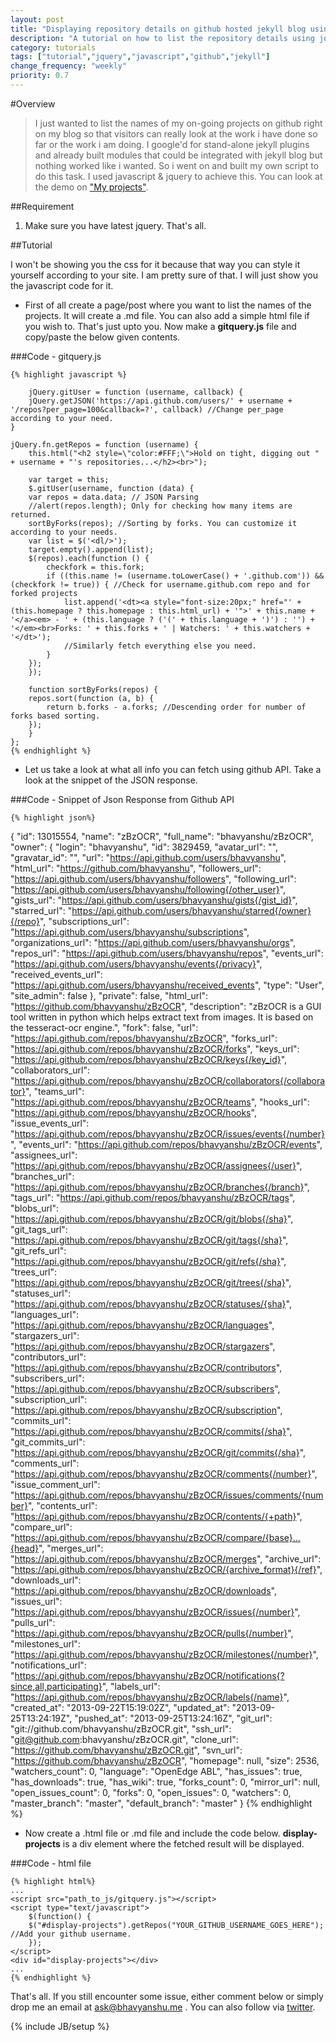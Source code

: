 ```yaml
---
layout: post
title: "Displaying repository details on github hosted jekyll blog using Jquery"
description: "A tutorial on how to list the repository details using jquery and javascript in a github hosted jekyll blog."
category: tutorials
tags: ["tutorial","jquery","javascript","github","jekyll"]
change_frequency: "weekly"
priority: 0.7
---
```


#Overview 

>I just wanted to list the names of my on-going projects on github right on my blog so that visitors can really look at the work i have done so far or the work i am doing. I google'd for stand-alone jekyll plugins and already built modules that could be integrated with jekyll blog but nothing worked like i wanted.
>So i went on and built my own script to do this task. I used javascript & jquery to achieve this. You can look at the demo on ["My projects"](http://bhavyanshu.me/projects.html).       

##Requirement

1. Make sure you have latest jquery. That's all.                                                      

##Tutorial

I won't be showing you the css for it because that way you can style it yourself according to your site. I am pretty sure of that. I will just show you the javascript code for it.                                                                                                           

* First of all create a page/post where you want to list the names of the projects. It will create a .md file. You can also add a simple html file if you wish to. That's just upto you. Now make a **gitquery.js** file and copy/paste the below given contents.                                                  

###Code - gitquery.js                                                               

                     

	{% highlight javascript %}
        
		jQuery.gitUser = function (username, callback) {
	    jQuery.getJSON('https://api.github.com/users/' + username + '/repos?per_page=100&callback=?', callback) //Change per_page according to your need.
	}

	jQuery.fn.getRepos = function (username) {
	    this.html("<h2 style=\"color:#FFF;\">Hold on tight, digging out " + username + "'s repositories...</h2><br>");

	    var target = this;
	    $.gitUser(username, function (data) {
		var repos = data.data; // JSON Parsing
		//alert(repos.length); Only for checking how many items are returned.
		sortByForks(repos); //Sorting by forks. You can customize it according to your needs.
		var list = $('<dl/>');
		target.empty().append(list);
		$(repos).each(function () {
		    checkfork = this.fork;
		    if ((this.name != (username.toLowerCase() + '.github.com')) && (checkfork != true)) { //Check for username.github.com repo and for forked projects
		        list.append('<dt><a style="font-size:20px;" href="' + (this.homepage ? this.homepage : this.html_url) + '">' + this.name + '</a><em> - ' + (this.language ? ('(' + this.language + ')') : '') + '</em><br>Forks: ' + this.forks + ' | Watchers: ' + this.watchers + '</dt>');
		        //Similarly fetch everything else you need.
		    }
		});
	    });

	    function sortByForks(repos) {
		repos.sort(function (a, b) {
		    return b.forks - a.forks; //Descending order for number of forks based sorting.
		});
	    }
	};
	{% endhighlight %}


* Let us take a look at what all info you can fetch using github API. Take a look at the snippet of the JSON response.                                  

###Code - Snippet of Json Response from Github API                
                                                                                                     
	{% highlight json%}
   {
    "id": 13015554,
    "name": "zBzOCR",
    "full_name": "bhavyanshu/zBzOCR",
    "owner": {
      "login": "bhavyanshu",
      "id": 3829459,
      "avatar_url": "",
      "gravatar_id": "",
      "url": "https://api.github.com/users/bhavyanshu",
      "html_url": "https://github.com/bhavyanshu",
      "followers_url": "https://api.github.com/users/bhavyanshu/followers",
      "following_url": "https://api.github.com/users/bhavyanshu/following{/other_user}",
      "gists_url": "https://api.github.com/users/bhavyanshu/gists{/gist_id}",
      "starred_url": "https://api.github.com/users/bhavyanshu/starred{/owner}{/repo}",
      "subscriptions_url": "https://api.github.com/users/bhavyanshu/subscriptions",
      "organizations_url": "https://api.github.com/users/bhavyanshu/orgs",
      "repos_url": "https://api.github.com/users/bhavyanshu/repos",
      "events_url": "https://api.github.com/users/bhavyanshu/events{/privacy}",
      "received_events_url": "https://api.github.com/users/bhavyanshu/received_events",
      "type": "User",
      "site_admin": false
    },
    "private": false,
    "html_url": "https://github.com/bhavyanshu/zBzOCR",
    "description": "zBzOCR is a GUI tool written in python which helps extract text from images. It is based on the tesseract-ocr engine.",
    "fork": false,
    "url": "https://api.github.com/repos/bhavyanshu/zBzOCR",
    "forks_url": "https://api.github.com/repos/bhavyanshu/zBzOCR/forks",
    "keys_url": "https://api.github.com/repos/bhavyanshu/zBzOCR/keys{/key_id}",
    "collaborators_url": "https://api.github.com/repos/bhavyanshu/zBzOCR/collaborators{/collaborator}",
    "teams_url": "https://api.github.com/repos/bhavyanshu/zBzOCR/teams",
    "hooks_url": "https://api.github.com/repos/bhavyanshu/zBzOCR/hooks",
    "issue_events_url": "https://api.github.com/repos/bhavyanshu/zBzOCR/issues/events{/number}",
    "events_url": "https://api.github.com/repos/bhavyanshu/zBzOCR/events",
    "assignees_url": "https://api.github.com/repos/bhavyanshu/zBzOCR/assignees{/user}",
    "branches_url": "https://api.github.com/repos/bhavyanshu/zBzOCR/branches{/branch}",
    "tags_url": "https://api.github.com/repos/bhavyanshu/zBzOCR/tags",
    "blobs_url": "https://api.github.com/repos/bhavyanshu/zBzOCR/git/blobs{/sha}",
    "git_tags_url": "https://api.github.com/repos/bhavyanshu/zBzOCR/git/tags{/sha}",
    "git_refs_url": "https://api.github.com/repos/bhavyanshu/zBzOCR/git/refs{/sha}",
    "trees_url": "https://api.github.com/repos/bhavyanshu/zBzOCR/git/trees{/sha}",
    "statuses_url": "https://api.github.com/repos/bhavyanshu/zBzOCR/statuses/{sha}",
    "languages_url": "https://api.github.com/repos/bhavyanshu/zBzOCR/languages",
    "stargazers_url": "https://api.github.com/repos/bhavyanshu/zBzOCR/stargazers",
    "contributors_url": "https://api.github.com/repos/bhavyanshu/zBzOCR/contributors",
    "subscribers_url": "https://api.github.com/repos/bhavyanshu/zBzOCR/subscribers",
    "subscription_url": "https://api.github.com/repos/bhavyanshu/zBzOCR/subscription",
    "commits_url": "https://api.github.com/repos/bhavyanshu/zBzOCR/commits{/sha}",
    "git_commits_url": "https://api.github.com/repos/bhavyanshu/zBzOCR/git/commits{/sha}",
    "comments_url": "https://api.github.com/repos/bhavyanshu/zBzOCR/comments{/number}",
    "issue_comment_url": "https://api.github.com/repos/bhavyanshu/zBzOCR/issues/comments/{number}",
    "contents_url": "https://api.github.com/repos/bhavyanshu/zBzOCR/contents/{+path}",
    "compare_url": "https://api.github.com/repos/bhavyanshu/zBzOCR/compare/{base}...{head}",
    "merges_url": "https://api.github.com/repos/bhavyanshu/zBzOCR/merges",
    "archive_url": "https://api.github.com/repos/bhavyanshu/zBzOCR/{archive_format}{/ref}",
    "downloads_url": "https://api.github.com/repos/bhavyanshu/zBzOCR/downloads",
    "issues_url": "https://api.github.com/repos/bhavyanshu/zBzOCR/issues{/number}",
    "pulls_url": "https://api.github.com/repos/bhavyanshu/zBzOCR/pulls{/number}",
    "milestones_url": "https://api.github.com/repos/bhavyanshu/zBzOCR/milestones{/number}",
    "notifications_url": "https://api.github.com/repos/bhavyanshu/zBzOCR/notifications{?since,all,participating}",
    "labels_url": "https://api.github.com/repos/bhavyanshu/zBzOCR/labels{/name}",
    "created_at": "2013-09-22T15:19:02Z",
    "updated_at": "2013-09-25T13:24:19Z",
    "pushed_at": "2013-09-25T13:24:16Z",
    "git_url": "git://github.com/bhavyanshu/zBzOCR.git",
    "ssh_url": "git@github.com:bhavyanshu/zBzOCR.git",
    "clone_url": "https://github.com/bhavyanshu/zBzOCR.git",
    "svn_url": "https://github.com/bhavyanshu/zBzOCR",
    "homepage": null,
    "size": 2536,
    "watchers_count": 0,
    "language": "OpenEdge ABL",
    "has_issues": true,
    "has_downloads": true,
    "has_wiki": true,
    "forks_count": 0,
    "mirror_url": null,
    "open_issues_count": 0,
    "forks": 0,
    "open_issues": 0,
    "watchers": 0,
    "master_branch": "master",
    "default_branch": "master"
   }
	{% endhighlight %}	
                                                                                   
* Now create a .html file or .md file and include the code below. **display-projects** is a div element where the fetched result will be displayed.           
                    

###Code - html file
	
	{% highlight html%}
	...
	<script src="path_to_js/gitquery.js"></script>
	<script type="text/javascript">
    	$(function() {
        $("#display-projects").getRepos("YOUR_GITHUB_USERNAME_GOES_HERE"); //Add your github username.
    	});
	</script>
	<div id="display-projects"></div>
	...
	{% endhighlight %}

That's all. If you still encounter some issue, either comment below or simply drop me an email at ask@bhavyanshu.me . You can also follow via [twitter](https://twitter.com/pytacular).

{% include JB/setup %}
